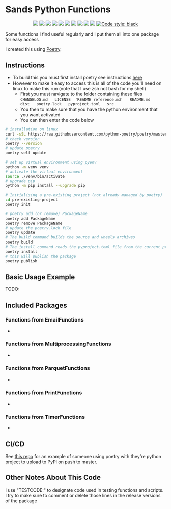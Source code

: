 # Sands Python Functions

<p align="center">
<a href="https://github.com/ldsands/SandsPythonFunctions/graphs/commit-activity"><img src="https://img.shields.io/github/commit-activity/m/ldsands/SandsPythonFunctions?style=flat-square"></img></a>
<a href="https://github.com/ldsands/SandsPythonFunctions/blob/master/LICENSE"><img src="https://img.shields.io/github/license/ldsands/SandsPythonFunctions?style=flat-square"></img></a>
<img src="https://img.shields.io/github/repo-size/ldsands/SandsPythonFunctions?style=flat-square"></img>
<img src="https://img.shields.io/github/languages/count/ldsands/SandsPythonFunctions?style=flat-square"></img>
<a href=""><img src="https://img.shields.io/github/languages/top/ldsands/SandsPythonFunctions?style=flat-square"></img></a>
<a href="https://github.com/ldsands/SandsPythonFunctions/graphs/commit-activity"><img src="https://img.shields.io/github/commit-activity/m/ldsands/SandsPythonFunctions?style=flat-square"></img></a>
<a href="https://github.com/ldsands/SandsPythonFunctions/commits/master"><img src="https://img.shields.io/github/last-commit/ldsands/SandsPythonFunctions?style=flat-square"></img></a>
<a href="https://github.com/ldsands/SandsPythonFunctions/issues?q=is%3Aopen+is%3Aissue"><img src="https://img.shields.io/github/issues-raw/ldsands/SandsPythonFunctions?style=flat-square"></img></a>
<a href="https://github.com/ldsands/SandsPythonFunctions/issues?q=is%3Aissue+is%3Aclosed"><img src="https://img.shields.io/github/issues-closed/ldsands/SandsPythonFunctions?style=flat-square"></img></a>
<a href="https://pepy.tech/project/sandspythonfunctions"><img src="https://img.shields.io/pypi/dm/sandspythonfunctions?style=flat-square"></img></a>
<!-- <a href="https://lgtm.com/projects/g/ldsands/SandsPythonFunctions"><img src="https://img.shields.io/lgtm/grade/python/g/ldsands/SandsPythonFunctions.svg?logo=lgtm&logoWidth=18&style=flat-square"></img></a> -->
<a href="https://github.com/psf/black"><img alt="Code style: black" src="https://img.shields.io/badge/code%20style-black-000000.svg?style=flat-square"></a>
<p>

<!-- <img src="_static/cache/matplotlib_pypi_downloads_badge.svg"/> -->
<!-- https://img.shields.io/lgtm/grade/python/g/ldsands/SandsPythonFunctions.svg?logo=lgtm&logoWidth=18&style=flat-square -->
<!-- https://img.shields.io/pypi/dm/sandspythonfunctions?style=flat-square -->

Some functions I find useful regularly and I put them all into one package for easy access

I created this using [Poetry](https://python-poetry.org/).

## Instructions

- To build this you must first install poetry see instructions [here](https://python-poetry.org/docs/#installation)
- However to make it easy to access this is all of the code you'll need on linux to make this run (note that I use zsh not bash for my shell)
    - First you must navigate to the folder containing these files `CHANGELOG.md   LICENSE  'README reference.md'   README.md   dist   poetry.lock   pyproject.toml   src`
    - You then to make sure that you have the python environment that you want activated
    - You can then enter the code below

```sh
# installation on linux
curl -sSL https://raw.githubusercontent.com/python-poetry/poetry/master/install-poetry.py | python -
# check version
poetry --version
# update poetry
poetry self update

# set up virtual environment using pyenv
python -m venv venv
# activate the virtual environment
source ./venv/bin/activate
# upgrade pip
python -m pip install --upgrade pip

# Initialising a pre-existing project (not already managed by poetry)
cd pre-existing-project
poetry init

# poetry add (or remove) PackageName
poetry add PackageName
poetry remove PackageName
# update the poetry.lock file
poetry update
# The build command builds the source and wheels archives
poetry build
# The install command reads the pyproject.toml file from the current project, resolves the dependencies, and installs them.
poetry install
# this will publish the package
poetry publish
```

## Basic Usage Example

TODO:

## Included Packages

### Functions from EmailFunctions

- 

### Functions from MultiprocessingFunctions

- 

### Functions from ParquetFunctions

- 

### Functions from PrintFunctions

- 

### Functions from TimerFunctions

- 

## CI/CD

See [this repo](https://github.com/speg03/shishakai/blob/971261e6f73ee8b9dcc83837b6c1a5f809c985f8/.github/workflows/upload-python-package.yml) for an example of someone using poetry with they're python project to upload to PyPI on push to master.

## Other Notes About This Code

I use "TESTCODE:" to designate code used in testing functions and scripts. I try to make sure to comment or delete those lines in the release versions of the package
